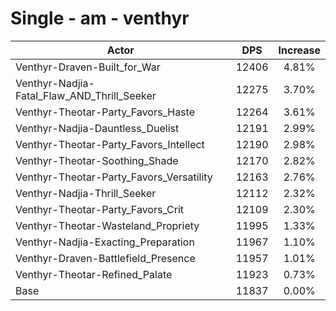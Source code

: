 # Single - am - venthyr
| Actor | DPS | Increase |
|---|:---:|:---:|
|Venthyr-Draven-Built_for_War|12406|4.81%|
|Venthyr-Nadjia-Fatal_Flaw_AND_Thrill_Seeker|12275|3.70%|
|Venthyr-Theotar-Party_Favors_Haste|12264|3.61%|
|Venthyr-Nadjia-Dauntless_Duelist|12191|2.99%|
|Venthyr-Theotar-Party_Favors_Intellect|12190|2.98%|
|Venthyr-Theotar-Soothing_Shade|12170|2.82%|
|Venthyr-Theotar-Party_Favors_Versatility|12163|2.76%|
|Venthyr-Nadjia-Thrill_Seeker|12112|2.32%|
|Venthyr-Theotar-Party_Favors_Crit|12109|2.30%|
|Venthyr-Theotar-Wasteland_Propriety|11995|1.33%|
|Venthyr-Nadjia-Exacting_Preparation|11967|1.10%|
|Venthyr-Draven-Battlefield_Presence|11957|1.01%|
|Venthyr-Theotar-Refined_Palate|11923|0.73%|
|Base|11837|0.00%|
